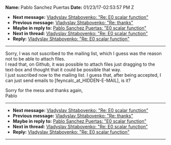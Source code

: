 **Name:** Pablo Sanchez Puertas
**Date:** 01/23/17-02:53:57 PM Z

  - **Next message:** [Vladyslav Shtabovenko: "Re: E0 scalar
    function"](1194.html)
  - **Previous message:** [Vladyslav Shtabovenko: "Re:
    thanks"](1192.html)
  - **Maybe in reply to:** [Pablo Sanchez Puertas: "E0 scalar
    function"](1185.html)
  - **Next in thread:** [Vladyslav Shtabovenko: "Re: E0 scalar
    function"](1194.html)
  - **Reply:** [Vladyslav Shtabovenko: "Re: E0 scalar
    function"](1194.html)

-----

Sorry, I was not suscribed to the mailing list, which I guess was the
reason not to be able to attach files.  
I read that, on Github, it was possible to attach files just dragging to
the text-box and thought that it could be possible that way.  
I just suscribed now to the mailing list. I guess that, after being
accepted, I can just send emails to
[feyncalc_at_HIDDEN-E-MAIL],
is it?  

Sorry for the mess and thanks again,  
Pablo  

-----

  - **Next message:** [Vladyslav Shtabovenko: "Re: E0 scalar
    function"](1194.html)
  - **Previous message:** [Vladyslav Shtabovenko: "Re:
    thanks"](1192.html)
  - **Maybe in reply to:** [Pablo Sanchez Puertas: "E0 scalar
    function"](1185.html)
  - **Next in thread:** [Vladyslav Shtabovenko: "Re: E0 scalar
    function"](1194.html)
  - **Reply:** [Vladyslav Shtabovenko: "Re: E0 scalar
    function"](1194.html)

-----

